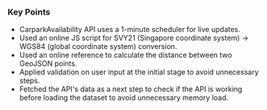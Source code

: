 ### Key Points
- CarparkAvailability API uses a 1-minute scheduler for live updates.
- Used an online JS script for SVY21 (Singapore coordinate system) -> WGS84 (global coordinate system) conversion.
- Used an online reference to calculate the distance between two GeoJSON points.
- Applied validation on user input at the initial stage to avoid unnecessary steps.
- Fetched the API's data as a next step to check if the API is working before loading the dataset to avoid unnecessary memory load.
